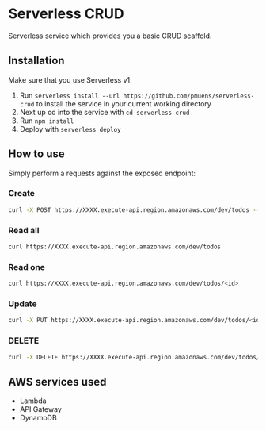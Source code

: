 # Serverless CRUD

Serverless service which provides you a basic CRUD scaffold.

## Installation

Make sure that you use Serverless v1.

1. Run `serverless install --url https://github.com/pmuens/serverless-crud` to install the service in your current working directory
2. Next up cd into the service with `cd serverless-crud`
3. Run `npm install`
4. Deploy with `serverless deploy`

## How to use

Simply perform a requests against the exposed endpoint:

### Create

```bash
curl -X POST https://XXXX.execute-api.region.amazonaws.com/dev/todos --data '{ "body" : "Learn Serverless" }'
```

### Read all


```bash
curl https://XXXX.execute-api.region.amazonaws.com/dev/todos
```

### Read one

```bash
curl https://XXXX.execute-api.region.amazonaws.com/dev/todos/<id>
```

### Update

```bash
curl -X PUT https://XXXX.execute-api.region.amazonaws.com/dev/todos/<id> --data '{ "body" : "Understand Serverless" }'
```

### DELETE

```bash
curl -X DELETE https://XXXX.execute-api.region.amazonaws.com/dev/todos/<id>
```

## AWS services used

- Lambda
- API Gateway
- DynamoDB
